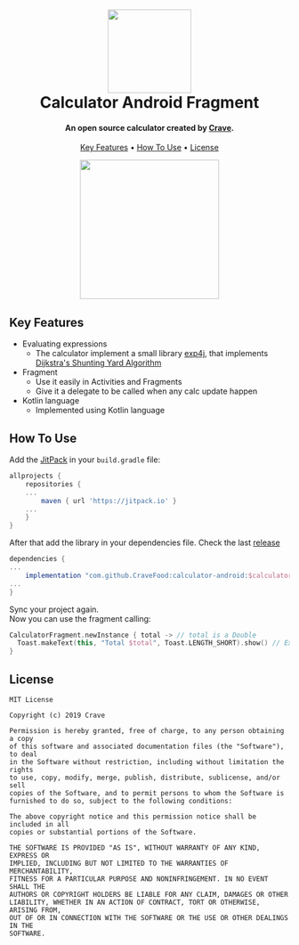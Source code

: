 
<h1 align="center">
  <img src="https://avatars1.githubusercontent.com/u/16109321?s=200&v=4" width="150">
  <br>
  Calculator Android Fragment
  <br>
</h1>

<h4 align="center">An open source calculator created by <a href="https://cravehq.com/" target="_blank">Crave</a>.</h4>

<p align="center">
  <a href="#key-features">Key Features</a> •
  <a href="#how-to-use">How To Use</a> •
  <a href="#license">License</a>
</p>
	
<p align="center">
	<img src="https://user-images.githubusercontent.com/17592866/54139204-cefe3b00-43ff-11e9-89f9-56eed399c6f5.gif" width="250">
</p>

## Key Features
* Evaluating expressions
  - The calculator implement a small library <a href="https://www.objecthunter.net/exp4j/index.html">exp4j</a>, that implements <a href="https://en.wikipedia.org/wiki/Shunting-yard_algorithm">Dijkstra's Shunting Yard Algorithm</a>
* Fragment
  - Use it easily in Activities and Fragments
  - Give it a delegate to be called when any calc update happen
* Kotlin language
  - Implemented using Kotlin language

## How To Use

Add the <a href="https://jitpack.io/">JitPack</a> in your `build.gradle` file:

```gradle
allprojects {
	repositories {
    ...
		maven { url 'https://jitpack.io' }
    ...
	}
}
```

After that add the library in your dependencies file. Check the last <a href="https://github.com/CraveFood/calculator-android/releases">release</a>

```gradle
dependencies {
...
	implementation "com.github.CraveFood:calculator-android:$calculatorAndroidVersion"
...
}
```
Sync your project again.<br>
Now you can use the fragment calling:
```kotlin
CalculatorFragment.newInstance { total -> // total is a Double
  Toast.makeText(this, "Total $total", Toast.LENGTH_SHORT).show() // Example code
}
```

## License

```
MIT License

Copyright (c) 2019 Crave

Permission is hereby granted, free of charge, to any person obtaining a copy
of this software and associated documentation files (the "Software"), to deal
in the Software without restriction, including without limitation the rights
to use, copy, modify, merge, publish, distribute, sublicense, and/or sell
copies of the Software, and to permit persons to whom the Software is
furnished to do so, subject to the following conditions:

The above copyright notice and this permission notice shall be included in all
copies or substantial portions of the Software.

THE SOFTWARE IS PROVIDED "AS IS", WITHOUT WARRANTY OF ANY KIND, EXPRESS OR
IMPLIED, INCLUDING BUT NOT LIMITED TO THE WARRANTIES OF MERCHANTABILITY,
FITNESS FOR A PARTICULAR PURPOSE AND NONINFRINGEMENT. IN NO EVENT SHALL THE
AUTHORS OR COPYRIGHT HOLDERS BE LIABLE FOR ANY CLAIM, DAMAGES OR OTHER
LIABILITY, WHETHER IN AN ACTION OF CONTRACT, TORT OR OTHERWISE, ARISING FROM,
OUT OF OR IN CONNECTION WITH THE SOFTWARE OR THE USE OR OTHER DEALINGS IN THE
SOFTWARE.

```
